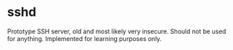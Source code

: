 # sshd
Prototype SSH server, old and most likely very insecure. Should not be used for anything. Implemented for learning purposes only.

